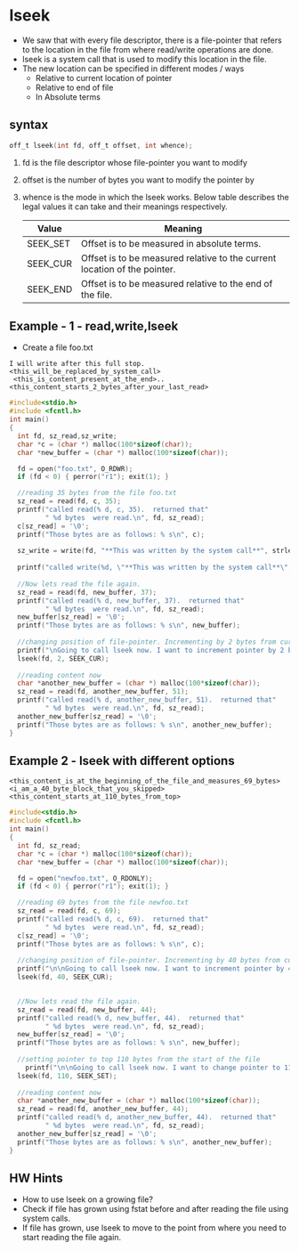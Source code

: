 # lseek

* We saw that with every file descriptor, there is a file-pointer that refers to the location in the file from where read/write operations are done.
* lseek is a system call that is used to modify this location in the file.
* The new location can be specified in different modes / ways 
  * Relative to current location of pointer
  * Relative to end of file
  * In Absolute terms
  
## syntax

```c
off_t lseek(int fd, off_t offset, int whence);
```

1. fd is the file descriptor whose file-pointer you want to modify
2. offset is the number of bytes you want to modify the pointer by 
3. whence is the mode in which the lseek works. Below table describes the legal values it can take and their meanings respectively.

    | Value |	Meaning |
    --------------------|------------------|
    | SEEK_SET |	Offset is to be measured in absolute terms. |
    | SEEK_CUR |	Offset is to be measured relative to the current location of the pointer. |
    | SEEK_END | Offset is to be measured relative to the end of the file. |


## Example - 1 - read,write,lseek
* Create a file foo.txt

```
I will write after this full stop.
<this_will_be_replaced_by_system_call>
 <this_is_content_present_at_the_end>..<this_content_starts_2_bytes_after_your_last_read>
```

```c
#include<stdio.h>
#include <fcntl.h>
int main()
{
  int fd, sz_read,sz_write;
  char *c = (char *) malloc(100*sizeof(char));
  char *new_buffer = (char *) malloc(100*sizeof(char));

  fd = open("foo.txt", O_RDWR);
  if (fd < 0) { perror("r1"); exit(1); }

  //reading 35 bytes from the file foo.txt
  sz_read = read(fd, c, 35);
  printf("called read(% d, c, 35).  returned that"
         " %d bytes  were read.\n", fd, sz_read);
  c[sz_read] = '\0';
  printf("Those bytes are as follows: % s\n", c);
  
  sz_write = write(fd, "**This was written by the system call**", strlen("**This was written by the system call**")); 
  
  printf("called write(%d, \"**This was written by the system call**\", %d). It returned %d\n", fd, strlen("**This was written by the system call**"), sz_write); 
  
  //Now lets read the file again.
  sz_read = read(fd, new_buffer, 37);
  printf("called read(% d, new_buffer, 37).  returned that"
         " %d bytes  were read.\n", fd, sz_read);
  new_buffer[sz_read] = '\0';
  printf("Those bytes are as follows: % s\n", new_buffer);
  
  //changing position of file-pointer. Incrementing by 2 bytes from current position.
  printf("\nGoing to call lseek now. I want to increment pointer by 2 bytes. Fingers crossed \n");
  lseek(fd, 2, SEEK_CUR);
  
  //reading content now
  char *another_new_buffer = (char *) malloc(100*sizeof(char));
  sz_read = read(fd, another_new_buffer, 51);
  printf("called read(% d, another_new_buffer, 51).  returned that"
         " %d bytes  were read.\n", fd, sz_read);
  another_new_buffer[sz_read] = '\0';
  printf("Those bytes are as follows: % s\n", another_new_buffer);
}
```

## Example 2 - lseek with different options

```
<this_content_is_at_the_beginning_of_the_file_and_measures_69_bytes>
<i_am_a_40_byte_block_that_you_skipped>
<this_content_starts_at_110_bytes_from_top>
```

```c
#include<stdio.h>
#include <fcntl.h>
int main()
{
  int fd, sz_read;
  char *c = (char *) malloc(100*sizeof(char));
  char *new_buffer = (char *) malloc(100*sizeof(char));

  fd = open("newfoo.txt", O_RDONLY);
  if (fd < 0) { perror("r1"); exit(1); }

  //reading 69 bytes from the file newfoo.txt
  sz_read = read(fd, c, 69);
  printf("called read(% d, c, 69).  returned that"
         " %d bytes  were read.\n", fd, sz_read);
  c[sz_read] = '\0';
  printf("Those bytes are as follows: % s\n", c);
  
  //changing position of file-pointer. Incrementing by 40 bytes from current position.
  printf("\n\nGoing to call lseek now. I want to increment pointer by 40 bytes. Fingers crossed \n\n");
  lseek(fd, 40, SEEK_CUR);

  
  //Now lets read the file again.
  sz_read = read(fd, new_buffer, 44);
  printf("called read(% d, new_buffer, 44).  returned that"
         " %d bytes  were read.\n", fd, sz_read);
  new_buffer[sz_read] = '\0';
  printf("Those bytes are as follows: % s\n", new_buffer);
  
  //setting pointer to top 110 bytes from the start of the file
    printf("\n\nGoing to call lseek now. I want to change pointer to 110 bytes from start of the file. Fingers crossed \n\n");
  lseek(fd, 110, SEEK_SET);
  
  //reading content now
  char *another_new_buffer = (char *) malloc(100*sizeof(char));
  sz_read = read(fd, another_new_buffer, 44);
  printf("called read(% d, another_new_buffer, 44).  returned that"
         " %d bytes  were read.\n", fd, sz_read);
  another_new_buffer[sz_read] = '\0';
  printf("Those bytes are as follows: % s\n", another_new_buffer);
}


```

## HW Hints
* How to use lseek on a growing file?
* Check if file has grown using fstat before and after reading the file using system calls.
* If file has grown, use lseek to move to the point from where you need to start reading the file again.

